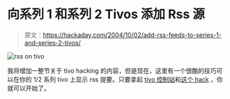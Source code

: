 # 向系列 1 和系列 2 Tivos 添加 Rss 源

> 原文：<https://hackaday.com/2004/10/02/add-rss-feeds-to-series-1-and-series-2-tivos/>

![rss on tivo](img/507298109cab822b0e9840055b4ff818.png)

我将增加一整节关于 tivo hacking 的内容，但是现在，这里有一个很酷的技巧可以在你的 1/2 系列 tivo 上显示 rss 提要。只要拿起 [tivo 控制站](http://grumet.net/weblog/archives/2004/01/29/nutty_rsstivo_hack.html)和[这个 hack](http://www.zirakzigil.net/tivo/TCS.html) ，你就可以开始了。